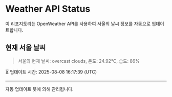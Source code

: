 
# Weather API Status

이 리포지토리는 OpenWeather API를 사용하여 서울의 날씨 정보를 자동으로 업데이트합니다.

## 현재 서울 날씨
> 서울의 현재 날씨: overcast clouds, 온도: 24.92°C, 습도: 86%

⏳ 업데이트 시간: 2025-08-08 16:17:39 (UTC)

---
자동 업데이트 봇에 의해 관리됩니다.
